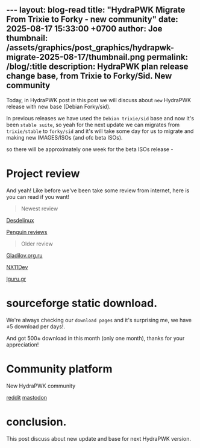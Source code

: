 ---                                                         layout: blog-read
title: "HydraPWK Migrate From Trixie to Forky - new community"
date: 2025-08-17 15:33:00 +0700
author: Joe
thumbnail: /assets/graphics/post_graphics/hydrapwk-migrate-2025-08-17/thumbnail.png
permalink: /blog/:title
description: HydraPWK plan release change base, from Trixie to Forky/Sid. New community
---

Today, in HydraPWK post in this post we will discuss about `new` HydraPWK release with new base (Debian Forky/sid).

In previous releases we have used the `Debian trixie/sid` base and now it's been `stable suite`, so yeah for the next update we can migrates from `trixie/stable` to `forky/sid` and it's will take some day for us to migrate and making new IMAGES/ISOs (and ofc beta ISOs).

so there will be approximately one week for the beta ISOs release - 

# Project review
And yeah! Like before we've been take some review from internet, here is you can read if you want!

> Newest review

[Desdelinux](https://blog.desdelinux.net/top-nuevas-distros-gnu-linux-2025-08/)

[Penguin reviews](https://penguinreviewslinux.blogspot.com/2025/08/hydrapwk-gnulinux-20250165250806258.html?m=1)

> Older review

[Gladilov.org.ru](https://www.gladilov.org.ru/blog/all/new-virtual-os-22-07-2025/)

[NX11Dev](https://m.bilibili.com/video/BV14pbXzJE5J)

[Iguru.gr](https://iguru.gr/hydrapwk-scan-stress-test-exploitation-cracking-reversing-forensics/)


# sourceforge static download.

We're always checking our `download pages` and it's surprising me, we have ±5 download per days!.

And got 500± download in this month (only one month), thanks for your appreciation!

# Community platform

New HydraPWK community

[reddit](https://www.reddit.com/r/hydrapwk/s/XEtJNKElRq)
[mastodon](https://infosec.exchange/@hydrapwk)

# conclusion.

This post discuss about new update and base for next HydraPWK version.
